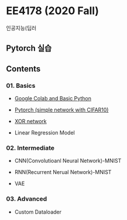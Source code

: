 # EE4178 (2020 Fall)
인공지능(딥러

Pytorch 실습
---
## Contents

### 01. Basics

- [Google Colab and Basic Python](https://github.com/Hyejin-Koo/EE4178/blob/main/01.Basics/%5BIntro%5D_Google_Colab_and_Basic_Python.ipynb)

- [Pytorch (simple network with CIFAR10)](https://github.com/Hyejin-Koo/EE4178/blob/main/01.Basics/%5BIntro%5D_Pytorch_(simple_network_with_CIFAR10).ipynb)

- [XOR network](https://github.com/Hyejin-Koo/EE4178/blob/main/01.Basics/%5BIntro%5D_XOR_network.ipynb)

- Linear Regression Model


### 02. Intermediate

- CNN(Convolutioanl Neural Network)-MNIST

- RNN(Recurrent Nerual Network)-MNIST

- VAE

### 03. Advanced

- Custom Dataloader


